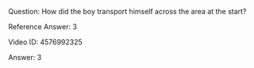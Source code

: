 Question: How did the boy transport himself across the area at the start?

Reference Answer: 3

Video ID: 4576992325

Answer: 3

